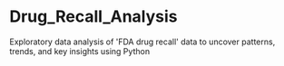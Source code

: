 # Drug_Recall_Analysis
Exploratory data analysis of 'FDA drug recall' data to uncover patterns, trends, and key insights using Python
